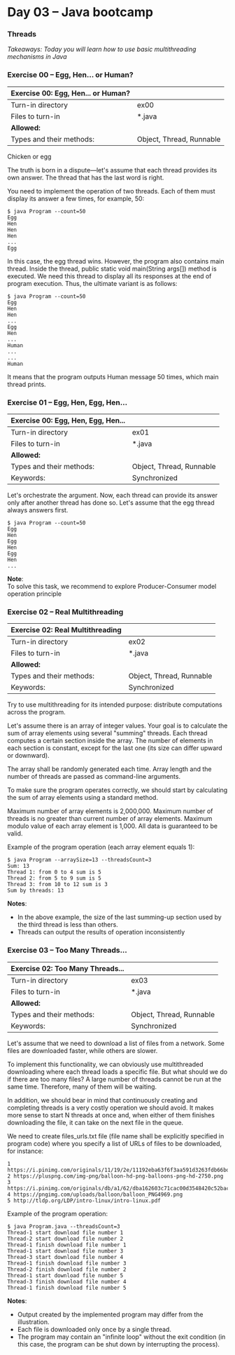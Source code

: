 # Day 03 – Java bootcamp
### Threads

*Takeaways: Today you will learn how to use basic multithreading mechanisms in Java*

### Exercise 00 – Egg, Hen... or Human?

Exercise 00: Egg, Hen... or Human? ||
---|---
Turn-in directory |	ex00
Files to turn-in |	*.java
**Allowed:** |
Types and their methods: |	Object, Thread, Runnable

Chicken or egg

The truth is born in a dispute—let's assume that each thread provides its own answer. The thread that has the last word is right.

You need to implement the operation of two threads. Each of them must display its answer a few times, for example, 50:
```
$ java Program --count=50
Egg
Hen
Hen
Hen
...
Egg
```
In this case, the egg thread wins. However, the program also contains main thread. Inside the thread,  public static void main(String args[]) method is executed. We need this thread to display all its responses at the end of program execution. Thus, the ultimate variant is as follows:
```
$ java Program --count=50
Egg
Hen
Hen
...
Egg
Hen
...
Human
...
...
Human
```
It means that the program outputs Human message 50 times, which main thread prints.

### Exercise 01 – Egg, Hen, Egg, Hen...

Exercise 00: Egg, Hen, Egg, Hen... ||
---|---
Turn-in directory |	ex01
Files to turn-in | *.java
**Allowed:** |
Types and their methods: | Object, Thread, Runnable
Keywords: |	Synchronized

Let's orchestrate the argument. Now, each thread can provide its answer only after another thread has done so. Let's assume that the egg thread always answers first.

```
$ java Program --count=50
Egg
Hen
Egg
Hen
Egg
Hen
...
```

**Note**:<br>
To solve this task, we recommend to explore Producer-Consumer model operation principle

### Exercise 02 – Real Multithreading

Exercise 02: Real Multithreading ||
---|---
Turn-in directory |	ex02
Files to turn-in | *.java
**Allowed:** |
Types and their methods: | Object, Thread, Runnable
Keywords: | Synchronized

Try to use multithreading for its intended purpose: distribute computations across the program.

Let's assume there is an array of integer values. Your goal is to calculate the sum of array elements using several "summing" threads. Each thread computes a certain section inside the array. The number of elements in each section is constant, except for the last one (its size can differ upward or downward).

The array shall be randomly generated each time. Array length and the number of threads are passed as command-line arguments.

To make sure the program operates correctly, we should start by calculating the sum of array elements using a standard method.

Maximum number of array elements is 2,000,000. Maximum number of threads is no greater than current number of array elements. Maximum modulo value of each array element is 1,000. All data is guaranteed to be valid.

Example of the program operation (each array element equals 1):
```
$ java Program --arraySize=13 --threadsCount=3
Sum: 13
Thread 1: from 0 to 4 sum is 5
Thread 2: from 5 to 9 sum is 5
Thread 3: from 10 to 12 sum is 3
Sum by threads: 13
```

**Notes**:
- In the above example, the size of the last summing-up section used by the third thread is less than others.
- Threads can output the results of operation inconsistently

### Exercise 03 – Too Many Threads...

Exercise 02: Too Many Threads... ||
---|---
Turn-in directory	| ex03
Files to turn-in	| *.java
**Allowed:** |
Types and their methods: |	Object, Thread, Runnable
Keywords: |	Synchronized

Let's assume that we need to download a list of files from a network. Some files are downloaded faster, while others are slower.

To implement this functionality, we can obviously use multithreaded downloading where each thread loads a specific file. But what should we do if there are too many files? A large number of threads cannot be run at the same time. Therefore, many of them will be waiting.

In addition, we should bear in mind that continuously creating and completing threads is a very costly operation we should avoid. It makes more sense to start N threads at once and, when either of them finishes downloading the file, it can take on the next file in the queue.

We need to create files_urls.txt file (file name shall be explicitly specified in program code) where you specify a list of URLs of files to be downloaded, for instance:
```
1 https://i.pinimg.com/originals/11/19/2e/11192eba63f6f3aa591d3263fdb66bd5.jpg
2 https://pluspng.com/img-png/balloon-hd-png-balloons-png-hd-2750.png
3 https://i.pinimg.com/originals/db/a1/62/dba162603c71cac00d3548420c52bac6.png
4 https://pngimg.com/uploads/balloon/balloon_PNG4969.png
5 http://tldp.org/LDP/intro-linux/intro-linux.pdf
```
Example of the program operation:
```
$ java Program.java --threadsCount=3
Thread-1 start download file number 1
Thread-2 start download file number 2
Thread-1 finish download file number 1
Thread-1 start download file number 3
Thread-3 start download file number 4
Thread-1 finish download file number 3
Thread-2 finish download file number 2
Thread-1 start download file number 5
Thread-3 finish download file number 4
Thread-1 finish download file number 5
```
**Notes**:
- Output created by the implemented program may differ from the illustration.
- Each file is downloaded only once by a single thread.
- The program may contain an "infinite loop" without the exit condition (in this case, the program can be shut down by interrupting the process).